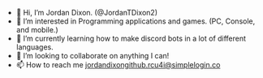 - 👋 Hi, I’m Jordan Dixon. (@JordanTDixon2)
- 👀 I’m interested in Programming applications and games. (PC, Console, and mobile.)
- 🌱 I’m currently learning how to make discord bots in a lot of different languages.
- 💞️ I’m looking to collaborate on anything I can!
- 📫 How to reach me jordandixongithub.rcu4i@simplelogin.co

<!---
JordanTDixon2/JordanTDixon2 is a ✨ special ✨ repository because its `README.md` (this file) appears on your GitHub profile.
You can click the Preview link to take a look at your changes.
--->
